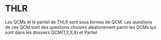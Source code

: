 # THLR

Les QCMs et le partiel de THLR sont sous formes de QCM. Les questions de ces QCM sont des questions choisies aléatoirement parmi les QCMs qui sont dans les dossiers QCM{1,2,3,4} et Partiel
